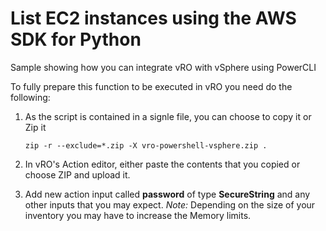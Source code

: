 # List EC2 instances using the AWS SDK for Python

Sample showing how you can integrate vRO with vSphere using PowerCLI

To fully prepare this function to be executed in vRO you need do the following:


1. As the script is contained in a signle file, you can choose to copy it or Zip it
   ```
   zip -r --exclude=*.zip -X vro-powershell-vsphere.zip .
   ```

2. In vRO's Action editor, either paste the contents that you copied or choose ZIP and upload it.

3. Add new action input called **password** of type **SecureString** and any other inputs that you may expect.
*Note:* Depending on the size of your inventory you may have to increase the Memory limits.